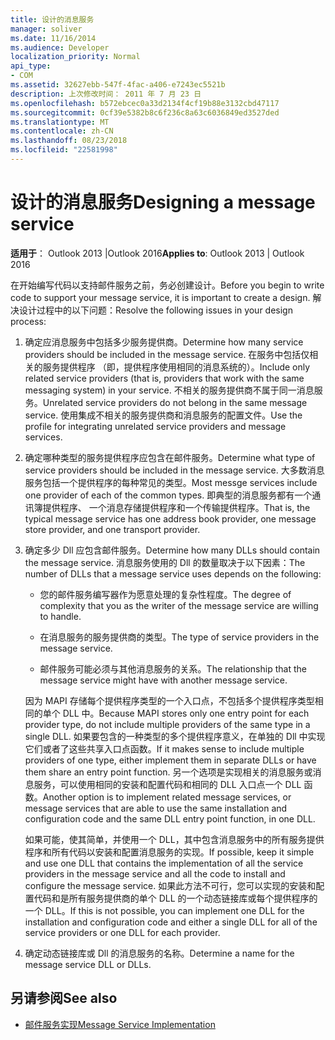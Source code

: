 ```yaml
---
title: 设计的消息服务
manager: soliver
ms.date: 11/16/2014
ms.audience: Developer
localization_priority: Normal
api_type:
- COM
ms.assetid: 32627ebb-547f-4fac-a406-e7243ec5521b
description: 上次修改时间： 2011 年 7 月 23 日
ms.openlocfilehash: b572ebcec0a33d2134f4cf19b88e3132cbd47117
ms.sourcegitcommit: 0cf39e5382b8c6f236c8a63c6036849ed3527ded
ms.translationtype: MT
ms.contentlocale: zh-CN
ms.lasthandoff: 08/23/2018
ms.locfileid: "22581998"
---
```

# <a name="designing-a-message-service"></a><span data-ttu-id="0dbad-103">设计的消息服务</span><span class="sxs-lookup"><span data-stu-id="0dbad-103">Designing a message service</span></span>

<span data-ttu-id="0dbad-104">**适用于**： Outlook 2013 |Outlook 2016</span><span class="sxs-lookup"><span data-stu-id="0dbad-104">**Applies to**: Outlook 2013 | Outlook 2016</span></span> 
  
<span data-ttu-id="0dbad-105">在开始编写代码以支持邮件服务之前，务必创建设计。</span><span class="sxs-lookup"><span data-stu-id="0dbad-105">Before you begin to write code to support your message service, it is important to create a design.</span></span> <span data-ttu-id="0dbad-106">解决设计过程中的以下问题：</span><span class="sxs-lookup"><span data-stu-id="0dbad-106">Resolve the following issues in your design process:</span></span>
  
1. <span data-ttu-id="0dbad-107">确定应消息服务中包括多少服务提供商。</span><span class="sxs-lookup"><span data-stu-id="0dbad-107">Determine how many service providers should be included in the message service.</span></span> <span data-ttu-id="0dbad-108">在服务中包括仅相关的服务提供程序 （即，提供程序使用相同的消息系统的）。</span><span class="sxs-lookup"><span data-stu-id="0dbad-108">Include only related service providers (that is, providers that work with the same messaging system) in your service.</span></span> <span data-ttu-id="0dbad-109">不相关的服务提供商不属于同一消息服务。</span><span class="sxs-lookup"><span data-stu-id="0dbad-109">Unrelated service providers do not belong in the same message service.</span></span> <span data-ttu-id="0dbad-110">使用集成不相关的服务提供商和消息服务的配置文件。</span><span class="sxs-lookup"><span data-stu-id="0dbad-110">Use the profile for integrating unrelated service providers and message services.</span></span>
    
2. <span data-ttu-id="0dbad-111">确定哪种类型的服务提供程序应包含在邮件服务。</span><span class="sxs-lookup"><span data-stu-id="0dbad-111">Determine what type of service providers should be included in the message service.</span></span> <span data-ttu-id="0dbad-112">大多数消息服务包括一个提供程序的每种常见的类型。</span><span class="sxs-lookup"><span data-stu-id="0dbad-112">Most messge services include one provider of each of the common types.</span></span> <span data-ttu-id="0dbad-113">即典型的消息服务都有一个通讯簿提供程序、 一个消息存储提供程序和一个传输提供程序。</span><span class="sxs-lookup"><span data-stu-id="0dbad-113">That is, the typical message service has one address book provider, one message store provider, and one transport provider.</span></span>
    
3. <span data-ttu-id="0dbad-114">确定多少 Dll 应包含邮件服务。</span><span class="sxs-lookup"><span data-stu-id="0dbad-114">Determine how many DLLs should contain the message service.</span></span> <span data-ttu-id="0dbad-115">消息服务使用的 Dll 的数量取决于以下因素：</span><span class="sxs-lookup"><span data-stu-id="0dbad-115">The number of DLLs that a message service uses depends on the following:</span></span>
    
   - <span data-ttu-id="0dbad-116">您的邮件服务编写器作为愿意处理的复杂性程度。</span><span class="sxs-lookup"><span data-stu-id="0dbad-116">The degree of complexity that you as the writer of the message service are willing to handle.</span></span>
    
   - <span data-ttu-id="0dbad-117">在消息服务的服务提供商的类型。</span><span class="sxs-lookup"><span data-stu-id="0dbad-117">The type of service providers in the message service.</span></span>
    
   - <span data-ttu-id="0dbad-118">邮件服务可能必须与其他消息服务的关系。</span><span class="sxs-lookup"><span data-stu-id="0dbad-118">The relationship that the message service might have with another message service.</span></span>
    
   <span data-ttu-id="0dbad-119">因为 MAPI 存储每个提供程序类型的一个入口点，不包括多个提供程序类型相同的单个 DLL 中。</span><span class="sxs-lookup"><span data-stu-id="0dbad-119">Because MAPI stores only one entry point for each provider type, do not include multiple providers of the same type in a single DLL.</span></span> <span data-ttu-id="0dbad-120">如果要包含的一种类型的多个提供程序意义，在单独的 Dll 中实现它们或者了这些共享入口点函数。</span><span class="sxs-lookup"><span data-stu-id="0dbad-120">If it makes sense to include multiple providers of one type, either implement them in separate DLLs or have them share an entry point function.</span></span> <span data-ttu-id="0dbad-121">另一个选项是实现相关的消息服务或消息服务，可以使用相同的安装和配置代码和相同的 DLL 入口点一个 DLL 函数。</span><span class="sxs-lookup"><span data-stu-id="0dbad-121">Another option is to implement related message services, or message services that are able to use the same installation and configuration code and the same DLL entry point function, in one DLL.</span></span>
    
   <span data-ttu-id="0dbad-122">如果可能，使其简单，并使用一个 DLL，其中包含消息服务中的所有服务提供程序和所有代码以安装和配置消息服务的实现。</span><span class="sxs-lookup"><span data-stu-id="0dbad-122">If possible, keep it simple and use one DLL that contains the implementation of all the service providers in the message service and all the code to install and configure the message service.</span></span> <span data-ttu-id="0dbad-123">如果此方法不可行，您可以实现的安装和配置代码和是所有服务提供商的单个 DLL 的一个动态链接库或每个提供程序的一个 DLL。</span><span class="sxs-lookup"><span data-stu-id="0dbad-123">If this is not possible, you can implement one DLL for the installation and configuration code and either a single DLL for all of the service providers or one DLL for each provider.</span></span>
    
4. <span data-ttu-id="0dbad-124">确定动态链接库或 Dll 的消息服务的名称。</span><span class="sxs-lookup"><span data-stu-id="0dbad-124">Determine a name for the message service DLL or DLLs.</span></span> 
    
## <a name="see-also"></a><span data-ttu-id="0dbad-125">另请参阅</span><span class="sxs-lookup"><span data-stu-id="0dbad-125">See also</span></span>

- [<span data-ttu-id="0dbad-126">邮件服务实现</span><span class="sxs-lookup"><span data-stu-id="0dbad-126">Message Service Implementation</span></span>](message-service-implementation.md)

